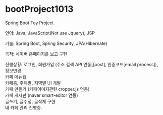 # bootProject1013
Spring Boot Toy Project

언어: Java, JavaScript(Not use Jquery), JSP

기술: Spring Boot, Spring Security, JPA(Hibernate)

목적: 네이버 홈페이지를 보고 구현

진행상황: 
          로그인, 회원가입 (주소 검색 API 연동[[post], 인증코드[email process]), 정보변경  
          카페 메뉴탭  
                     카페홈, 주제별, 지역별 UI 개발  
          카페 만들기 (카페이미지관련 cropper.js 연동)  
          카페 게시판 (naver smart-editor 연동)  
                      글쓰기, 글수정, 글삭제 구현  
          내 카페 관리 진행중.              
               


